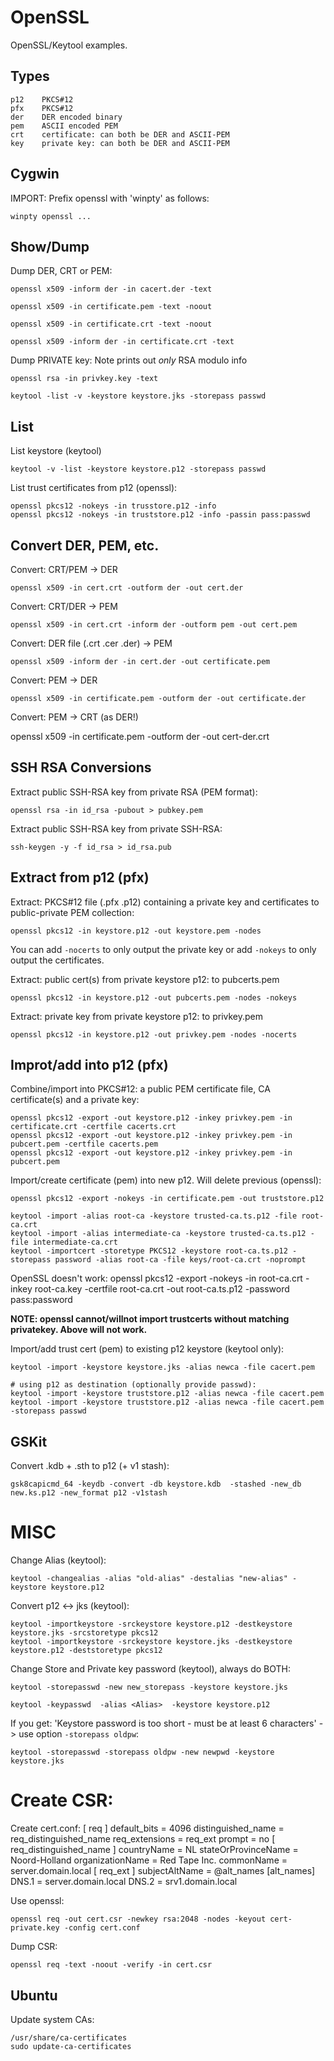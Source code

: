 OpenSSL
===

OpenSSL/Keytool examples.


Types
---
    p12    PKCS#12
    pfx    PKCS#12
    der    DER encoded binary
    pem    ASCII encoded PEM
    crt    certificate: can both be DER and ASCII-PEM
    key    private key: can both be DER and ASCII-PEM


Cygwin
---

IMPORT: Prefix openssl with 'winpty' as follows:
    
    winpty openssl ...


Show/Dump
---

Dump DER, CRT or PEM:

    openssl x509 -inform der -in cacert.der -text

    openssl x509 -in certificate.pem -text -noout

    openssl x509 -in certificate.crt -text -noout

    openssl x509 -inform der -in certificate.crt -text


Dump PRIVATE key: Note prints out *only* RSA modulo info

    openssl rsa -in privkey.key -text

    keytool -list -v -keystore keystore.jks -storepass passwd


List
---

List keystore (keytool)

    keytool -v -list -keystore keystore.p12 -storepass passwd

List trust certificates from p12 (openssl):

    openssl pkcs12 -nokeys -in trusstore.p12 -info
    openssl pkcs12 -nokeys -in truststore.p12 -info -passin pass:passwd
    

Convert DER, PEM, etc.
---

Convert: CRT/PEM -> DER

    openssl x509 -in cert.crt -outform der -out cert.der

Convert: CRT/DER -> PEM

    openssl x509 -in cert.crt -inform der -outform pem -out cert.pem

Convert: DER file (.crt .cer .der) -> PEM

    openssl x509 -inform der -in cert.der -out certificate.pem

Convert: PEM -> DER

    openssl x509 -in certificate.pem -outform der -out certificate.der

Convert: PEM -> CRT (as DER!)

   openssl x509  -in certificate.pem -outform der -out cert-der.crt


SSH RSA Conversions
---

Extract public SSH-RSA key from private RSA (PEM format):

    openssl rsa -in id_rsa -pubout > pubkey.pem

Extract public SSH-RSA key from private SSH-RSA:

    ssh-keygen -y -f id_rsa > id_rsa.pub


Extract from p12 (pfx)
---

Extract: PKCS#12 file (.pfx .p12) containing a private key and certificates to public-private PEM collection:
    
    openssl pkcs12 -in keystore.p12 -out keystore.pem -nodes

You can add `-nocerts` to only output the private key or add `-nokeys` to only output the certificates.

Extract: public cert(s) from private keystore p12: to pubcerts.pem

    openssl pkcs12 -in keystore.p12 -out pubcerts.pem -nodes -nokeys

Extract: private key from private keystore p12: to privkey.pem

    openssl pkcs12 -in keystore.p12 -out privkey.pem -nodes -nocerts


Improt/add into p12 (pfx)
---

Combine/import into PKCS#12: a public PEM certificate file, CA certificate(s) and a private key:

    openssl pkcs12 -export -out keystore.p12 -inkey privkey.pem -in certificate.crt -certfile cacerts.crt
    openssl pkcs12 -export -out keystore.p12 -inkey privkey.pem -in pubcert.pem -certfile cacerts.pem
    openssl pkcs12 -export -out keystore.p12 -inkey privkey.pem -in pubcert.pem

Import/create certificate (pem) into new p12. Will delete previous (openssl):

    openssl pkcs12 -export -nokeys -in certificate.pem -out truststore.p12

    keytool -import -alias root-ca -keystore trusted-ca.ts.p12 -file root-ca.crt
    keytool -import -alias intermediate-ca -keystore trusted-ca.ts.p12 -file intermediate-ca.crt
    keytool -importcert -storetype PKCS12 -keystore root-ca.ts.p12 -storepass password -alias root-ca -file keys/root-ca.crt -noprompt

OpenSSL doesn't work: 
    openssl pkcs12 -export -nokeys -in root-ca.crt -inkey root-ca.key -certfile root-ca.crt -out root-ca.ts.p12 -password pass:password

__NOTE: openssl cannot/willnot import trustcerts without matching privatekey. Above will not work.__

Import/add trust cert (pem) to existing p12 keystore (keytool only):
	
    keytool -import -keystore keystore.jks -alias newca -file cacert.pem
	
	# using p12 as destination (optionally provide passwd):
	keytool -import -keystore truststore.p12 -alias newca -file cacert.pem
	keytool -import -keystore truststore.p12 -alias newca -file cacert.pem -storepass passwd

GSKit
---

Convert .kdb + .sth to p12 (+ v1 stash):

    gsk8capicmd_64 -keydb -convert -db keystore.kdb  -stashed -new_db new.ks.p12 -new_format p12 -v1stash


MISC
===


Change Alias (keytool):

    keytool -changealias -alias "old-alias" -destalias "new-alias" -keystore keystore.p12

Convert p12 <-> jks (keytool):

    keytool -importkeystore -srckeystore keystore.p12 -destkeystore keystore.jks -srcstoretype pkcs12
    keytool -importkeystore -srckeystore keystore.jks -destkeystore keystore.p12 -deststoretype pkcs12

Change Store and Private key password (keytool), always do BOTH:

    keytool -storepasswd -new new_storepass -keystore keystore.jks

    keytool -keypasswd  -alias <Alias>  -keystore keystore.p12

If you get: 'Keystore password is too short - must be at least 6 characters'
 -> use option `-storepass oldpw`:

    keytool -storepasswd -storepass oldpw -new newpwd -keystore keystore.jks


Create CSR:
===

Create cert.conf:
    [ req ]
	default_bits        = 4096
	distinguished_name  = req_distinguished_name
	req_extensions      = req_ext
	prompt = no
	[ req_distinguished_name ]
	countryName         = NL
	stateOrProvinceName = Noord-Holland
	organizationName    = Red Tape Inc.
	commonName          = server.domain.local
	[ req_ext ]
	subjectAltName = @alt_names
	[alt_names]
	DNS.1   = server.domain.local
	DNS.2   = srv1.domain.local

Use openssl:

    openssl req -out cert.csr -newkey rsa:2048 -nodes -keyout cert-private.key -config cert.conf

Dump CSR:

	openssl req -text -noout -verify -in cert.csr
	
Ubuntu
---
 
Update system CAs:

    /usr/share/ca-certificates
    sudo update-ca-certificates

